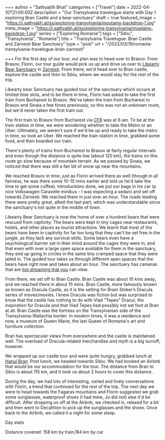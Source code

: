 +++
author = "Sathyajith Bhat"
categories = ["Travel"]
date = 2022-04-10T21:00:00Z
description = "Our Transylvania travelogue starts with Day 1 exploring Bran Castle and a bear sanctuary"
draft = true
featured_image = "https://i.sathyabh.at/ss/exploring-transylvania/moutains-backdrop-1.jpg"
meta_image = "https://i.sathyabh.at/ss/exploring-transylvania/moutains-backdrop-1.jpg"
series = ["Exploring Romania"]
tags = ["Sibiu", "Transylvania", "Romania"]
title = "Transylvania Travelogue: Bran Castle and Zarnesti Bear Sanctuary"
type = "post"
url = "/2022/03/19/romania-transylvania-travelogue-bran-zarnesti"

+++
For the first day of our tour, our plan was to head over to Brasov. From Brasov, Florin, our tour guide would pick us up and drive us over to [Libearty Bear Sanctuary](https://millionsoffriends.org/en/libearty/) in [Zarnesti](https://goo.gl/maps/qat4HtJF5ELwUzC49). From there, we'd head over to Bran castle, explore the castle and then to Sibiu, where we would stay for the rest of the trip.

Libearty bear Sanctuary has guided tour of the sanctuary which occurs at limited time slots, and to be there in time, Florin had asked to take the first train from Bucharest to Brasov. We've taken the train from Bucharest to Brasov and Sinaia a few times previously, so this was not an unknown route, but we'd never taken the first train out.

The first train to Brasov from Bucharest via [CFR](https://www.cfrcalatori.ro/en/) was at 6 am. To be at the train station in time, we were wondering whether to take the Metro or an Uber. Ultimately, we weren't sure if we'd be up and ready to take the metro in time, so took an Uber. We reached the train station in time, grabbed some food, and then boarded our train.

There's plenty of trains from Bucharest to Brasov at fairly regular intervals and even though the distance is quite low (about 120 km), the trains on this route go slow because of mountain terrain. As we passed by Sinaia, we noticed that there was still a fair bit of snow up near the mountains.

We reached Brasov in time, just as Florin arrived there as well (though in all fairness, he was there some 10-15 mins earlier and told us he'd take the time to get some coffee). Introductions done, we put our bags in his car (a nice Volkswagen Caravelle minibus - I was expecting a sedan) and set off towards Zarnesti. We reached there in just over an hour. The roads leading there were pretty great, albeit the last part, which was understandable since the sanctuary's not quite in the middle of town.

Libearty Bear Sanctuary is now the home of over a hundred bears that were rescued from captivity. The bears were kept in tiny cages near restaurants, hotels, and other places as tourist attractions. We learnt that most of the bears have been in captivity for far too long that they can't be set free in the jungle, as they lack any survival skills. Some bears even have a psychological barrier set in their mind around the cages they were in, and that even with over a large open space available for them in the sanctuary, they end up going in circles in the same tiny cramped space that they were jailed in. The guided tour takes us through different open spaces that the bears have right now and takes about an hour. The sanctuary has cameras that are [live streaming that you](https://millionsoffriends.org/en/libearty/about-the-sanctuary/) can view.

From there, we set off to Bran Castle. Bran Castle was about 10 kms away, and we reached there in about 15 mins. Bran Castle, more famously known as known as Dracula Castle, as it is the setting for Bram Stoker’s Dracula series of moves/movies. I knew Dracula was fiction but was surprised to know that the castle has nothing to do with Vlad "Tepes" Dracul, the inspiration for Dracula and that Vlad Tepes had possibly not set foot at Bran at all. Bran Castle was the fortress on the Transylvanian side of the Transylvania-Wallachia border. In modern times, it was a residence and now, a museum of Queen Marie, the last Queen of Romania's art and furniture collection. 

Bran has spectacular views from everywhere and the castle is maintained well. The overload of Dracula-related merchandise and myth is a big turnoff, however. 

We wrapped up our castle tour and were quite hungry, grabbed lunch at [Hanul Bran](https://goo.gl/maps/2mobbzsz2W5wXLav9). Post lunch, we headed towards Sibiu. We had booked an Airbnb that would be our accommodation for the tour. The distance from Bran to Sibiu is about 115 km, and it took us about 2 hours to cover this distance. 

During the day, we had lots of interesting, varied and lively conversations with Florin, a trend that continued for the rest of the trip. The next day we were to head towards the Fagaras mountains and Florin suggested we grab some sunglasses, waterproof shoes (I had mine, Jo did not) else it'd be difficult. After dropping us off at the Airbnb, we checked in, relaxed for a bit and then went to Decathlon to pick up the sunglasses and the shoes. Once back to the Airbnb, we called it a night for some sleep.

Day stats

Distance covered: 158 km by train,184 km by car